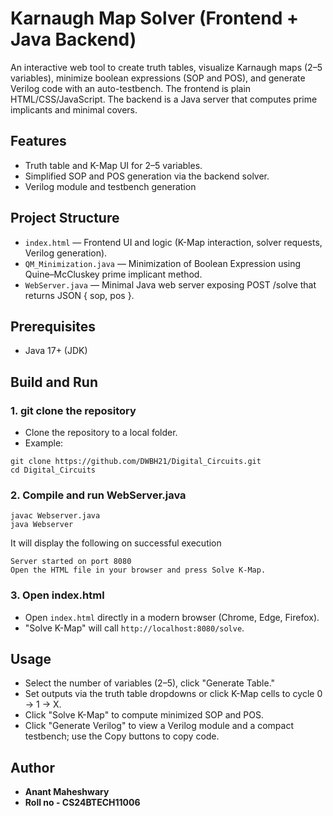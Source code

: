 # Karnaugh Map Solver (Frontend + Java Backend)

An interactive web tool to create truth tables, visualize Karnaugh maps (2–5 variables), minimize boolean expressions (SOP and POS), and generate Verilog code with an auto-testbench. The frontend is plain HTML/CSS/JavaScript. The backend is a Java server that computes prime implicants and minimal covers.

## Features

- Truth table and K-Map UI for 2–5 variables.  
- Simplified SOP and POS generation via the backend solver.  
- Verilog module and testbench generation
  
## Project Structure

- `index.html` — Frontend UI and logic (K-Map interaction, solver requests, Verilog generation).  
- `QM_Minimization.java` — Minimization of Boolean Expression using Quine–McCluskey prime implicant method.
- `WebServer.java` — Minimal Java web server exposing POST /solve that returns JSON { sop, pos }.  

## Prerequisites
- Java 17+ (JDK)

## Build and Run

### 1. git clone the repository  
- Clone the repository to a local folder.  
- Example:  
```
git clone https://github.com/DWBH21/Digital_Circuits.git
cd Digital_Circuits
```
### 2. Compile and run WebServer.java
```
javac Webserver.java
java Webserver
```
It will display the following on successful execution
```
Server started on port 8080
Open the HTML file in your browser and press Solve K-Map.
```

### 3. Open index.html  
- Open `index.html` directly in a modern browser (Chrome, Edge, Firefox).  
- "Solve K-Map" will call `http://localhost:8080/solve`.  

## Usage

- Select the number of variables (2–5), click "Generate Table."  
- Set outputs via the truth table dropdowns or click K-Map cells to cycle 0 → 1 → X.  
- Click "Solve K-Map" to compute minimized SOP and POS.  
- Click "Generate Verilog" to view a Verilog module and a compact testbench; use the Copy buttons to copy code.  

## Author

- **Anant Maheshwary**  
- **Roll no - CS24BTECH11006**
